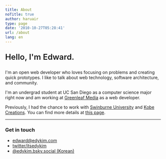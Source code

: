 ```yaml
---
title: About
noTitle: true
author: haruair
type: page
date: '2010-10-27T05:28:41'
url: /about
lang: en
---
```


<p style="font-weight: 600; font-size: 1.6rem;">Hello, I'm Edward.</p>

I'm an open web developer who loves focusing on problems and creating quick prototypes. I like to talk about web technology, software architecture, and community.

I'm an undergrad student at UC San Diego as a computer science major right now and am working at [Greenleaf Media](https://greenleafmedia.com/) as a web developer.

Previously, I had the chance to work with [Swinburne University](https://www.swinburne.edu.au/) and [Kobe Creations](https://kobecreations.com/). You can find more details at [this page](https://www.linkedin.com/in/edwardykim/).

<hr />

### Get in touch

- [edward@edykim.com](mailto:edward@edykim.com)
- [twitter/itsedykim](https://twitter.com/itsedykim)
- [@edykim.bsky.social (Korean)](https://bsky.app/profile/edykim.bsky.social)
